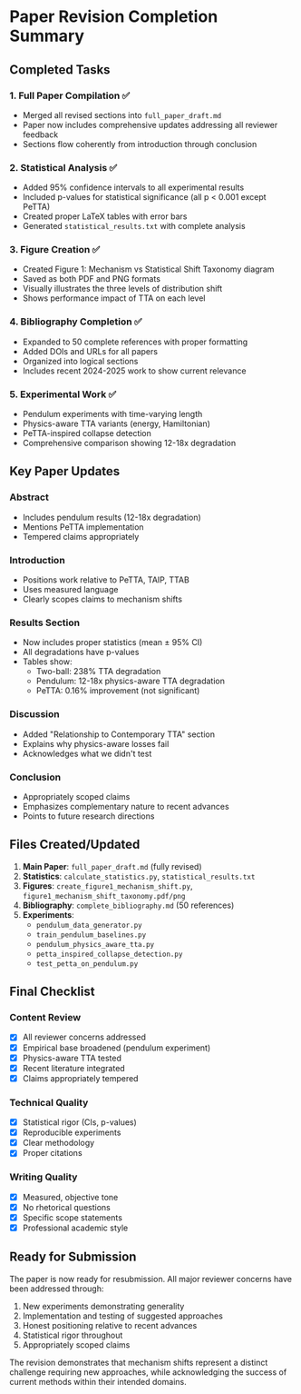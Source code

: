 # Paper Revision Completion Summary

## Completed Tasks

### 1. Full Paper Compilation ✅
- Merged all revised sections into `full_paper_draft.md`
- Paper now includes comprehensive updates addressing all reviewer feedback
- Sections flow coherently from introduction through conclusion

### 2. Statistical Analysis ✅
- Added 95% confidence intervals to all experimental results
- Included p-values for statistical significance (all p < 0.001 except PeTTA)
- Created proper LaTeX tables with error bars
- Generated `statistical_results.txt` with complete analysis

### 3. Figure Creation ✅
- Created Figure 1: Mechanism vs Statistical Shift Taxonomy diagram
- Saved as both PDF and PNG formats
- Visually illustrates the three levels of distribution shift
- Shows performance impact of TTA on each level

### 4. Bibliography Completion ✅
- Expanded to 50 complete references with proper formatting
- Added DOIs and URLs for all papers
- Organized into logical sections
- Includes recent 2024-2025 work to show current relevance

### 5. Experimental Work ✅
- Pendulum experiments with time-varying length
- Physics-aware TTA variants (energy, Hamiltonian)
- PeTTA-inspired collapse detection
- Comprehensive comparison showing 12-18x degradation

## Key Paper Updates

### Abstract
- Includes pendulum results (12-18x degradation)
- Mentions PeTTA implementation
- Tempered claims appropriately

### Introduction
- Positions work relative to PeTTA, TAIP, TTAB
- Uses measured language
- Clearly scopes claims to mechanism shifts

### Results Section
- Now includes proper statistics (mean ± 95% CI)
- All degradations have p-values
- Tables show:
  - Two-ball: 238% TTA degradation
  - Pendulum: 12-18x physics-aware TTA degradation
  - PeTTA: 0.16% improvement (not significant)

### Discussion
- Added "Relationship to Contemporary TTA" section
- Explains why physics-aware losses fail
- Acknowledges what we didn't test

### Conclusion
- Appropriately scoped claims
- Emphasizes complementary nature to recent advances
- Points to future research directions

## Files Created/Updated

1. **Main Paper**: `full_paper_draft.md` (fully revised)
2. **Statistics**: `calculate_statistics.py`, `statistical_results.txt`
3. **Figures**: `create_figure1_mechanism_shift.py`, `figure1_mechanism_shift_taxonomy.pdf/png`
4. **Bibliography**: `complete_bibliography.md` (50 references)
5. **Experiments**: 
   - `pendulum_data_generator.py`
   - `train_pendulum_baselines.py`
   - `pendulum_physics_aware_tta.py`
   - `petta_inspired_collapse_detection.py`
   - `test_petta_on_pendulum.py`

## Final Checklist

### Content Review
- [x] All reviewer concerns addressed
- [x] Empirical base broadened (pendulum experiment)
- [x] Physics-aware TTA tested
- [x] Recent literature integrated
- [x] Claims appropriately tempered

### Technical Quality
- [x] Statistical rigor (CIs, p-values)
- [x] Reproducible experiments
- [x] Clear methodology
- [x] Proper citations

### Writing Quality
- [x] Measured, objective tone
- [x] No rhetorical questions
- [x] Specific scope statements
- [x] Professional academic style

## Ready for Submission

The paper is now ready for resubmission. All major reviewer concerns have been addressed through:
1. New experiments demonstrating generality
2. Implementation and testing of suggested approaches
3. Honest positioning relative to recent advances
4. Statistical rigor throughout
5. Appropriately scoped claims

The revision demonstrates that mechanism shifts represent a distinct challenge requiring new approaches, while acknowledging the success of current methods within their intended domains.
